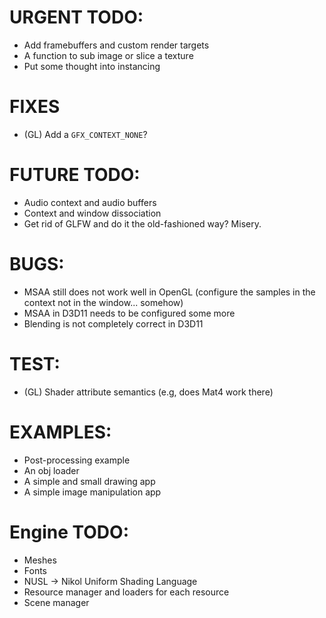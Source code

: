 # URGENT TODO: 
- Add framebuffers and custom render targets
- A function to sub image or slice a texture 
- Put some thought into instancing

# FIXES
- (GL) Add a `GFX_CONTEXT_NONE`?

# FUTURE TODO: 
- Audio context and audio buffers
- Context and window dissociation
- Get rid of GLFW and do it the old-fashioned way? Misery.

# BUGS: 
- MSAA still does not work well in OpenGL (configure the samples in the context not in the window... somehow)
- MSAA in D3D11 needs to be configured some more
- Blending is not completely correct in D3D11

# TEST: 
- (GL) Shader attribute semantics (e.g, does Mat4 work there)

# EXAMPLES: 
- Post-processing example
- An obj loader
- A simple and small drawing app
- A simple image manipulation app

# Engine TODO:
- Meshes
- Fonts 
- NUSL -> Nikol Uniform Shading Language
- Resource manager and loaders for each resource
- Scene manager
